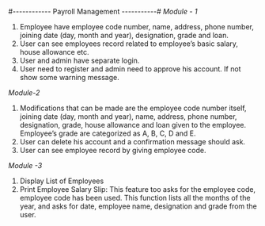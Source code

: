#------------ Payroll Management -----------#
*Module - 1*
1. Employee have employee code number, name, address, phone number, joining date (day, month and year), 
    designation, grade and loan.
2. User can see employees record related to employee’s basic salary, house allowance etc.
3. User and admin have separate login.
4. User need to register and admin need to approve his account. If not show some warning message.

*Module-2*
1. Modifications that can be made are the employee code number itself, joining date (day, month and year), name, address, phone         number, designation, grade, house allowance and loan given to the employee. 
    Employee’s grade are categorized as A, B, C, D and E.
2. User can delete his account and a confirmation message should ask.
3. User can see employee record by giving employee code.

*Module -3*
1. Display List of Employees
2. Print Employee Salary Slip: This feature too asks for the employee code,  employee code has been used. This function lists 
    all the months of the year, and asks for date, employee name, designation and grade from the user.